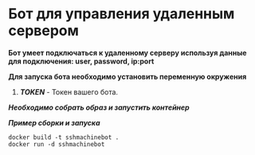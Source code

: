 # Бот для управления удаленным сервером

**Бот умеет подключаться к удаленному серверу используя данные для подключения: user, password, ip:port**

**Для запуска бота необходимо установить переменную окружения**

1. ***TOKEN*** - Токен вашего бота.

***Необходимо собрать образ и запустить контейнер***

***Пример сборки и запуска***

```
docker build -t sshmachinebot .
docker run -d sshmachinebot
```
